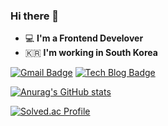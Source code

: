 ### Hi there 👋 
- 💻 **I'm a Frontend Develover** 
- 🇰🇷 **I'm working in South Korea**
 
[![Gmail Badge](https://img.shields.io/badge/Gmail-d14836?style=flat-square&logo=Gmail&logoColor=white&link=mailto:dhtpgus7@gmail.com)](mailto:dhtpgus7@gmail.com) [![Tech Blog Badge](http://img.shields.io/badge/-Tech%20blog-black?style=flat-square&logo=blogger&logoColor=white&link=https://oshosh-dev.vercel.app/)](https://oshosh-dev.vercel.app/)


[![Anurag's GitHub stats](https://github-readme-stats.vercel.app/api?username=oshosh)](https://github.com/anuraghazra/github-readme-stats)

[![Solved.ac Profile](http://mazassumnida.wtf/api/v2/generate_badge?boj=dktkql5)](https://solved.ac/dktkql5/)

<!---
oshosh/oshosh is a ✨ special ✨ repository because its `README.md` (this file) appears on your GitHub profile.
You can click the Preview link to take a look at your changes.
--->
